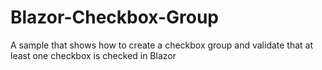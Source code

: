 # Blazor-Checkbox-Group
A sample that shows how to create a checkbox group and validate that at least one checkbox is checked in Blazor
